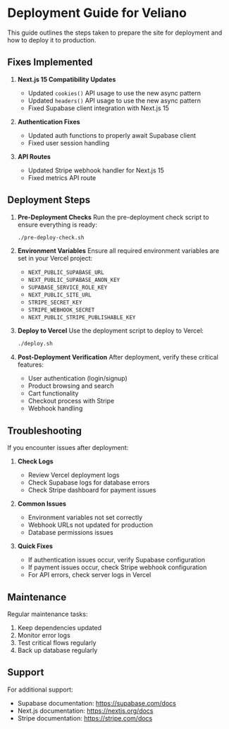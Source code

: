# Deployment Guide for Veliano

This guide outlines the steps taken to prepare the site for deployment and how to deploy it to production.

## Fixes Implemented

1. **Next.js 15 Compatibility Updates**
   - Updated `cookies()` API usage to use the new async pattern
   - Updated `headers()` API usage to use the new async pattern
   - Fixed Supabase client integration with Next.js 15

2. **Authentication Fixes**
   - Updated auth functions to properly await Supabase client
   - Fixed user session handling

3. **API Routes**
   - Updated Stripe webhook handler for Next.js 15
   - Fixed metrics API route

## Deployment Steps

1. **Pre-Deployment Checks**
   Run the pre-deployment check script to ensure everything is ready:
   ```bash
   ./pre-deploy-check.sh
   ```

2. **Environment Variables**
   Ensure all required environment variables are set in your Vercel project:
   - `NEXT_PUBLIC_SUPABASE_URL`
   - `NEXT_PUBLIC_SUPABASE_ANON_KEY`
   - `SUPABASE_SERVICE_ROLE_KEY`
   - `NEXT_PUBLIC_SITE_URL`
   - `STRIPE_SECRET_KEY`
   - `STRIPE_WEBHOOK_SECRET`
   - `NEXT_PUBLIC_STRIPE_PUBLISHABLE_KEY`

3. **Deploy to Vercel**
   Use the deployment script to deploy to Vercel:
   ```bash
   ./deploy.sh
   ```

4. **Post-Deployment Verification**
   After deployment, verify these critical features:
   - User authentication (login/signup)
   - Product browsing and search
   - Cart functionality
   - Checkout process with Stripe
   - Webhook handling

## Troubleshooting

If you encounter issues after deployment:

1. **Check Logs**
   - Review Vercel deployment logs
   - Check Supabase logs for database errors
   - Check Stripe dashboard for payment issues

2. **Common Issues**
   - Environment variables not set correctly
   - Webhook URLs not updated for production
   - Database permissions issues

3. **Quick Fixes**
   - If authentication issues occur, verify Supabase configuration
   - If payment issues occur, check Stripe webhook configuration
   - For API errors, check server logs in Vercel

## Maintenance

Regular maintenance tasks:

1. Keep dependencies updated
2. Monitor error logs
3. Test critical flows regularly
4. Back up database regularly

## Support

For additional support:
- Supabase documentation: https://supabase.com/docs
- Next.js documentation: https://nextjs.org/docs
- Stripe documentation: https://stripe.com/docs 